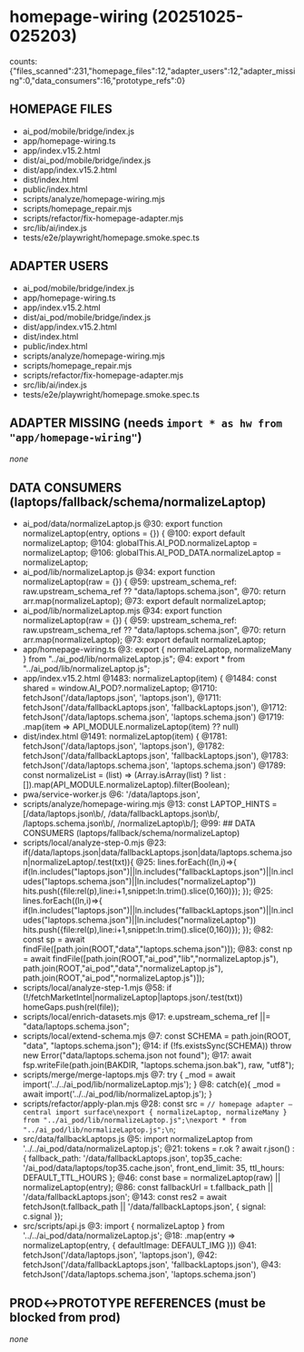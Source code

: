 # homepage-wiring (20251025-025203)
counts: {"files_scanned":231,"homepage_files":12,"adapter_users":12,"adapter_missing":0,"data_consumers":16,"prototype_refs":0}

## HOMEPAGE FILES
- ai_pod/mobile/bridge/index.js
- app/homepage-wiring.ts
- app/index.v15.2.html
- dist/ai_pod/mobile/bridge/index.js
- dist/app/index.v15.2.html
- dist/index.html
- public/index.html
- scripts/analyze/homepage-wiring.mjs
- scripts/homepage_repair.mjs
- scripts/refactor/fix-homepage-adapter.mjs
- src/lib/ai/index.js
- tests/e2e/playwright/homepage.smoke.spec.ts

## ADAPTER USERS
- ai_pod/mobile/bridge/index.js
- app/homepage-wiring.ts
- app/index.v15.2.html
- dist/ai_pod/mobile/bridge/index.js
- dist/app/index.v15.2.html
- dist/index.html
- public/index.html
- scripts/analyze/homepage-wiring.mjs
- scripts/homepage_repair.mjs
- scripts/refactor/fix-homepage-adapter.mjs
- src/lib/ai/index.js
- tests/e2e/playwright/homepage.smoke.spec.ts

## ADAPTER MISSING (needs `import * as hw from "app/homepage-wiring"`)
_none_

## DATA CONSUMERS (laptops/fallback/schema/normalizeLaptop)
- ai_pod/data/normalizeLaptop.js
    @30: export function normalizeLaptop(entry, options = {}) {
    @100: export default normalizeLaptop;
    @104:   globalThis.AI_POD.normalizeLaptop = normalizeLaptop;
    @106:   globalThis.AI_POD_DATA.normalizeLaptop = normalizeLaptop;
- ai_pod/lib/normalizeLaptop.js
    @34: export function normalizeLaptop(raw = {}) {
    @59:     upstream_schema_ref: raw.upstream_schema_ref ?? "data/laptops.schema.json",
    @70:   return arr.map(normalizeLaptop);
    @73: export default normalizeLaptop;
- ai_pod/lib/normalizeLaptop.mjs
    @34: export function normalizeLaptop(raw = {}) {
    @59:     upstream_schema_ref: raw.upstream_schema_ref ?? "data/laptops.schema.json",
    @70:   return arr.map(normalizeLaptop);
    @73: export default normalizeLaptop;
- app/homepage-wiring.ts
    @3: export { normalizeLaptop, normalizeMany } from "../ai_pod/lib/normalizeLaptop.js";
    @4: export * from "../ai_pod/lib/normalizeLaptop.js";
- app/index.v15.2.html
    @1483:     normalizeLaptop(item) {
    @1484:         const shared = window.AI_POD?.normalizeLaptop;
    @1710:             fetchJson('/data/laptops.json', 'laptops.json'),
    @1711:             fetchJson('/data/fallbackLaptops.json', 'fallbackLaptops.json'),
    @1712:             fetchJson('/data/laptops.schema.json', 'laptops.schema.json')
    @1719:             .map(item => API_MODULE.normalizeLaptop(item) ?? null)
- dist/index.html
    @1491:     normalizeLaptop(item) {
    @1781:             fetchJson('/data/laptops.json', 'laptops.json'),
    @1782:             fetchJson('/data/fallbackLaptops.json', 'fallbackLaptops.json'),
    @1783:             fetchJson('/data/laptops.schema.json', 'laptops.schema.json')
    @1789:         const normalizeList = (list) => (Array.isArray(list) ? list : []).map(API_MODULE.normalizeLaptop).filter(Boolean);
- pwa/service-worker.js
    @6:   '/data/laptops.json',
- scripts/analyze/homepage-wiring.mjs
    @13: const LAPTOP_HINTS = [/data\/laptops\.json\b/, /data\/fallbackLaptops\.json\b/, /laptops\.schema\.json\b/, /normalizeLaptop\b/];
    @99: ## DATA CONSUMERS (laptops/fallback/schema/normalizeLaptop)
- scripts/local/analyze-step-0.mjs
    @23:         if(/data\/laptops\.json|data\/fallbackLaptops\.json|data\/laptops\.schema\.json|normalizeLaptop/.test(txt)){
    @25:           lines.forEach((ln,i)=>{ if(ln.includes("laptops.json")||ln.includes("fallbackLaptops.json")||ln.includes("laptops.schema.json")||ln.includes("normalizeLaptop")) hits.push({file:rel(p),line:i+1,snippet:ln.trim().slice(0,160)}); });
    @25:           lines.forEach((ln,i)=>{ if(ln.includes("laptops.json")||ln.includes("fallbackLaptops.json")||ln.includes("laptops.schema.json")||ln.includes("normalizeLaptop")) hits.push({file:rel(p),line:i+1,snippet:ln.trim().slice(0,160)}); });
    @82:   const sp = await findFile([path.join(ROOT,"data","laptops.schema.json")]);
    @83:   const np = await findFile([path.join(ROOT,"ai_pod","lib","normalizeLaptop.js"), path.join(ROOT,"ai_pod","data","normalizeLaptop.js"), path.join(ROOT,"ai_pod","normalizeLaptop.js")]);
- scripts/local/analyze-step-1.mjs
    @58:       if (!/fetchMarketIntel|normalizeLaptop|laptops\.json/.test(txt)) homeGaps.push(rel(file));
- scripts/local/enrich-datasets.mjs
    @17:   e.upstream_schema_ref ||= "data/laptops.schema.json";
- scripts/local/extend-schema.mjs
    @7: const SCHEMA = path.join(ROOT, "data", "laptops.schema.json");
    @14:   if (!fs.existsSync(SCHEMA)) throw new Error("data/laptops.schema.json not found");
    @17:   await fsp.writeFile(path.join(BAKDIR, "laptops.schema.json.bak"), raw, "utf8");
- scripts/merge/merge-laptops.mjs
    @7: try { _mod = await import('../../ai_pod/lib/normalizeLaptop.mjs'); }
    @8: catch(e){ _mod = await import('../../ai_pod/lib/normalizeLaptop.js'); }
- scripts/refactor/apply-plan.mjs
    @28:   const src = `// homepage adapter — central import surface\nexport { normalizeLaptop, normalizeMany } from "../ai_pod/lib/normalizeLaptop.js";\nexport * from "../ai_pod/lib/normalizeLaptop.js";\n`;
- src/data/fallbackLaptops.js
    @5: import normalizeLaptop from '../../ai_pod/data/normalizeLaptop.js';
    @21:   tokens = r.ok ? await r.json() : { fallback_path: '/data/fallbackLaptops.json', top35_cache: '/ai_pod/data/laptops/top35.cache.json', front_end_limit: 35, ttl_hours: DEFAULT_TTL_HOURS };
    @46:   const base = normalizeLaptop(raw) || normalizeLaptop(entry);
    @86:     const fallbackUrl = t.fallback_path || '/data/fallbackLaptops.json';
    @143:     const res2 = await fetchJson(t.fallback_path || '/data/fallbackLaptops.json', { signal: c.signal });
- src/scripts/api.js
    @3: import { normalizeLaptop } from '../../ai_pod/data/normalizeLaptop.js';
    @18:     .map(entry => normalizeLaptop(entry, { defaultImage: DEFAULT_IMG }))
    @41:     fetchJson('/data/laptops.json', 'laptops.json'),
    @42:     fetchJson('/data/fallbackLaptops.json', 'fallbackLaptops.json'),
    @43:     fetchJson('/data/laptops.schema.json', 'laptops.schema.json')

## PROD↔PROTOTYPE REFERENCES (must be blocked from prod)
_none_
